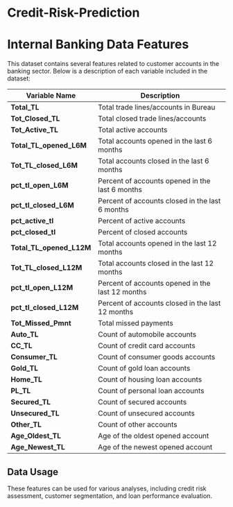 # Credit-Risk-Prediction
# Internal Banking Data Features

This dataset contains several features related to customer accounts in the banking sector. Below is a description of each variable included in the dataset:

| Variable Name                    | Description                                           |
|----------------------------------|-------------------------------------------------------|
| **Total_TL**                     | Total trade lines/accounts in Bureau                   |
| **Tot_Closed_TL**                | Total closed trade lines/accounts                       |
| **Tot_Active_TL**                | Total active accounts                                   |
| **Total_TL_opened_L6M**          | Total accounts opened in the last 6 months            |
| **Tot_TL_closed_L6M**            | Total accounts closed in the last 6 months            |
| **pct_tl_open_L6M**              | Percent of accounts opened in the last 6 months       |
| **pct_tl_closed_L6M**            | Percent of accounts closed in the last 6 months       |
| **pct_active_tl**                | Percent of active accounts                              |
| **pct_closed_tl**                | Percent of closed accounts                              |
| **Total_TL_opened_L12M**         | Total accounts opened in the last 12 months           |
| **Tot_TL_closed_L12M**           | Total accounts closed in the last 12 months           |
| **pct_tl_open_L12M**             | Percent of accounts opened in the last 12 months      |
| **pct_tl_closed_L12M**           | Percent of accounts closed in the last 12 months      |
| **Tot_Missed_Pmnt**              | Total missed payments                                  |
| **Auto_TL**                      | Count of automobile accounts                            |
| **CC_TL**                        | Count of credit card accounts                           |
| **Consumer_TL**                  | Count of consumer goods accounts                        |
| **Gold_TL**                      | Count of gold loan accounts                             |
| **Home_TL**                      | Count of housing loan accounts                          |
| **PL_TL**                        | Count of personal loan accounts                         |
| **Secured_TL**                   | Count of secured accounts                               |
| **Unsecured_TL**                 | Count of unsecured accounts                             |
| **Other_TL**                     | Count of other accounts                                 |
| **Age_Oldest_TL**                | Age of the oldest opened account                       |
| **Age_Newest_TL**                | Age of the newest opened account                       |

## Data Usage

These features can be used for various analyses, including credit risk assessment, customer segmentation, and loan performance evaluation.
